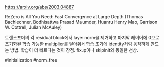https://arxiv.org/abs/2003.04887

ReZero is All You Need: Fast Convergence at Large Depth (Thomas Bachlechner, Bodhisattwa Prasad Majumder, Huanru Henry Mao, Garrison W. Cottrell, Julian McAuley)

트랜스포머의 각 residual block에서 layer norm을 제거하고 마지막 레이어에 0으로 초기화된 학습 가능한 multiplier를 달아줘서 학습 초기에 identity처럼 동작하게 만드는 방법. 학습이 더 빠르다는 것이 장점. fixup이나 skipinit와 동일한 선상.

#initialization #norm_free